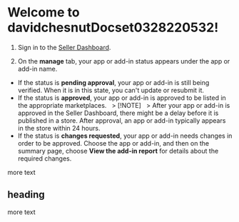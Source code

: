 # Welcome to davidchesnutDocset0328220532!

1. Sign in to the  [Seller Dashboard](http://go.microsoft.com/fwlink/?LinkId=248605).
    
  
2. On the **manage** tab, your app or add-in status appears under the app or add-in name.
  - If the status is **pending approval**, your app or add-in is still being verified. When it is in this state, you can't update or resubmit it.
  - If the status is **approved**, your app or add-in is approved to be listed in the appropriate marketplaces.
  > [!NOTE]
  > After your app or add-in is approved in the Seller Dashboard, there might be a delay before it is published in a store. After approval, an app or add-in typically appears in the store within 24 hours. 
  - If the status is **changes requested**, your app or add-in needs changes in order to be approved. Choose the app or add-in, and then on the summary page, choose **View the add-in report** for details about the required changes.
  
more text
## heading
more text

